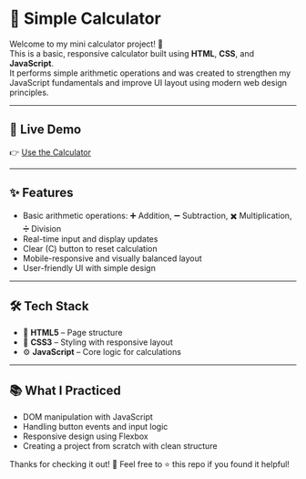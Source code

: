 # 🧮 Simple Calculator
Welcome to my mini calculator project! 🎯  
This is a basic, responsive calculator built using **HTML**, **CSS**, and **JavaScript**.  
It performs simple arithmetic operations and was created to strengthen my JavaScript fundamentals and improve UI layout using modern web design principles.

---
## 🔗 Live Demo
👉 [Use the Calculator](https://herlinsrinivasan.github.io/Calculator/)

---
## ✨ Features

- Basic arithmetic operations: ➕ Addition, ➖ Subtraction, ✖️ Multiplication, ➗ Division  
- Real-time input and display updates  
- Clear (C) button to reset calculation  
- Mobile-responsive and visually balanced layout  
- User-friendly UI with simple design
---
## 🛠 Tech Stack
- 🧱 **HTML5** – Page structure  
- 🎨 **CSS3** – Styling with responsive layout  
- ⚙️ **JavaScript** – Core logic for calculations
---
## 📚 What I Practiced
- DOM manipulation with JavaScript
- Handling button events and input logic
- Responsive design using Flexbox
- Creating a project from scratch with clean structure

Thanks for checking it out! 💖
Feel free to ⭐ this repo if you found it helpful!
